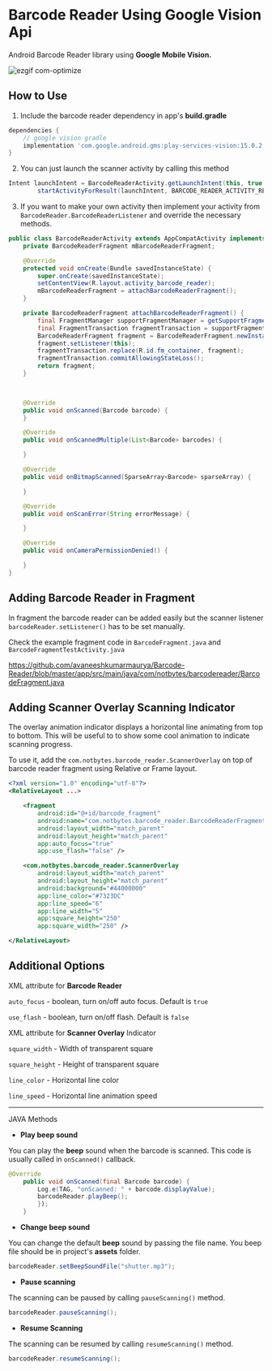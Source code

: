 Barcode Reader Using Google Vision Api
===================
Android Barcode Reader library using **Google Mobile Vision.**

![ezgif com-optimize](https://user-images.githubusercontent.com/13118997/43034826-70d9e6e2-8d01-11e8-99eb-9e175ecc8c59.gif)


How to Use
-------------
1. Include the barcode reader dependency in app's **build.gradle**
```gradle
dependencies {
    // google vision gradle
    implementation 'com.google.android.gms:play-services-vision:15.0.2'
}
```
2. You can just launch the scanner activity by calling this method

```java
Intent launchIntent = BarcodeReaderActivity.getLaunchIntent(this, true, false);
        startActivityForResult(launchIntent, BARCODE_READER_ACTIVITY_REQUEST);
```

3. If you want to make your own activity then implement your activity from <code>BarcodeReader.BarcodeReaderListener</code> and override the necessary methods.

```java
public class BarcodeReaderActivity extends AppCompatActivity implements BarcodeReaderFragment.BarcodeReaderListener {
    private BarcodeReaderFragment mBarcodeReaderFragment;

    @Override
    protected void onCreate(Bundle savedInstanceState) {
        super.onCreate(savedInstanceState);
        setContentView(R.layout.activity_barcode_reader);
        mBarcodeReaderFragment = attachBarcodeReaderFragment();
    }

    private BarcodeReaderFragment attachBarcodeReaderFragment() {
        final FragmentManager supportFragmentManager = getSupportFragmentManager();
        final FragmentTransaction fragmentTransaction = supportFragmentManager.beginTransaction();
        BarcodeReaderFragment fragment = BarcodeReaderFragment.newInstance(true, false);
        fragment.setListener(this);
        fragmentTransaction.replace(R.id.fm_container, fragment);
        fragmentTransaction.commitAllowingStateLoss();
        return fragment;
    }

   

    @Override
    public void onScanned(Barcode barcode) {
    }

    @Override
    public void onScannedMultiple(List<Barcode> barcodes) {

    }

    @Override
    public void onBitmapScanned(SparseArray<Barcode> sparseArray) {

    }

    @Override
    public void onScanError(String errorMessage) {

    }

    @Override
    public void onCameraPermissionDenied() {

    }
}

```

Adding Barcode Reader in Fragment
----
In fragment the barcode reader can be added easily but the scanner listener <code>barcodeReader.setListener()</code> has to 
be set manually.

Check the example fragment code in <code>BarcodeFragment.java</code> and <code>BarcodeFragmentTestActivity.java</code>

https://github.com/avaneeshkumarmaurya/Barcode-Reader/blob/master/app/src/main/java/com/notbytes/barcodereader/BarcodeFragment.java

Adding Scanner Overlay Scanning Indicator
----
The overlay animation indicator displays a horizontal line animating from top to bottom. This will be useful to  to show some cool animation to indicate scanning progress.

To use it, add the <code>com.notbytes.barcode_reader.ScannerOverlay</code> on top of barcode reader fragment using Relative or Frame layout.
```xml
<?xml version="1.0" encoding="utf-8"?>
<RelativeLayout ...>

    <fragment
        android:id="@+id/barcode_fragment"
        android:name="com.notbytes.barcode_reader.BarcodeReaderFragment"
        android:layout_width="match_parent"
        android:layout_height="match_parent"
        app:auto_focus="true"
        app:use_flash="false" />

    <com.notbytes.barcode_reader.ScannerOverlay
        android:layout_width="match_parent"
        android:layout_height="match_parent"
        android:background="#44000000"
        app:line_color="#7323DC"
        app:line_speed="6"
        app:line_width="5"
        app:square_height="250"
        app:square_width="250" />

</RelativeLayout>

```


Additional Options
-------------
XML attribute for **Barcode Reader**

<code>auto_focus</code> - boolean, turn on/off auto focus. Default is <code>true</code>

<code>use_flash</code> - boolean, turn on/off flash. Default is <code>false</code>


XML attribute for **Scanner Overlay** Indicator

<code>square_width</code> - Width of transparent square

<code>square_height</code> - Height of transparent square

<code>line_color</code> - Horizontal line color

<code>line_speed</code> - Horizontal line animation speed

----

JAVA Methods

- **Play beep sound**

You can play the **beep** sound when the barcode is scanned. This code is usually called in <code>onScanned()</code> callback.
```java
@Override
    public void onScanned(final Barcode barcode) {
        Log.e(TAG, "onScanned: " + barcode.displayValue);
        barcodeReader.playBeep();
        });
    }
```

- **Change beep sound**

You can change the default **beep** sound by passing the file name. You beep file should be in project's **assets** folder.
```java
barcodeReader.setBeepSoundFile("shutter.mp3");
```

- **Pause scanning**

The scanning can be paused by calling <code>pauseScanning()</code> method.
```java
barcodeReader.pauseScanning();
```

- **Resume Scanning**

The scanning can be resumed by calling <code>resumeScanning()</code> method.
```java
barcodeReader.resumeScanning();
```
